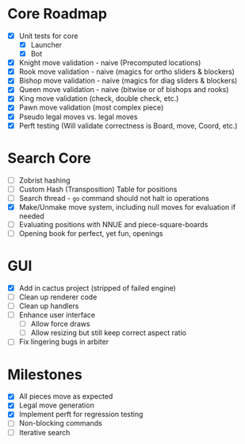 # Core Roadmap
- [x] Unit tests for core
    - [x] Launcher
    - [x] Bot
- [x] Knight move validation - naive (Precomputed locations)
- [x] Rook move validation - naive (magics for ortho sliders & blockers)
- [x] Bishop move validation - naive (magics for diag sliders & blockers)
- [x] Queen move validation - naive (bitwise or of bishops and rooks)
- [x] King move validation (check, double check, etc.)
- [x] Pawn move validation (most complex piece)
- [X] Pseudo legal moves vs. legal moves
- [x] Perft testing (Will validate correctness is Board, move, Coord, etc.)

# Search Core
- [ ] Zobrist hashing
- [ ] Custom Hash (Transposition) Table for positions
- [ ] Search thread - `go` command should not halt io operations
- [x] Make/Unmake move system, including null moves for evaluation if needed
- [ ] Evaluating positions with NNUE and piece-square-boards
- [ ] Opening book for perfect, yet fun, openings

# GUI
- [x] Add in cactus project (stripped of failed engine)
- [ ] Clean up renderer code
- [ ] Clean up handlers
- [ ] Enhance user interface
    - [ ] Allow force draws
    - [ ] Allow resizing but still keep correct aspect ratio
- [ ] Fix lingering bugs in arbiter

# Milestones
- [x] All pieces move as expected
- [x] Legal move generation
- [x] Implement perft for regression testing
- [ ] Non-blocking commands
- [ ] Iterative search
